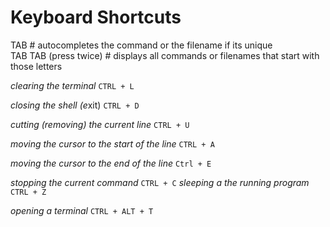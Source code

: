 # Keyboard Shortcuts

TAB  # autocompletes the command or the filename if its unique  
TAB TAB (press twice)   # displays all commands or filenames   that start with those letters  
 
*clearing the terminal*
`CTRL + L`
 
*closing the shell (e*xit)
`CTRL + D`
 
*cutting (removing) the current line*
`CTRL + U`
 
*moving the cursor to the start of the line*
`CTRL + A`
 
*moving the cursor to the end of the line*
`Ctrl + E`
 
*stopping the current command*
`CTRL + C` 
*sleeping a the running program*
`CTRL + Z`
 
*opening a terminal*
`CTRL + ALT + T`